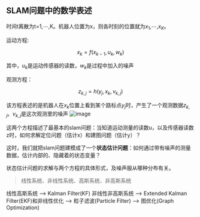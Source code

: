## SLAM问题中的数学表述

时间t离散为t=1,$\cdots$,K。机器人位置为x，则各时刻的位置就为$x_1$,$\cdots$,$x_K$。

运动方程: 

$$ x_k=f\left(x_{k-1}, u_k, w_k\right) \tag {2.1} $$

其中，$u_k$是运动传感器的读数，$w_k$是过程中加入的噪声

观测方程：

$$ z_{k,j}=h\left(y_j, x_k, v_{k,j}\right) \tag {2.2} $$

该方程表述的是机器人在$x_k$位置上看到某个路标点$y_j$时，产生了一个观测数据$z_{k,j}$。$v_{k,j}$是这次观测里的噪声
![image](https://user-images.githubusercontent.com/34792225/181718080-a5d07992-b214-4317-98ac-3ec76948f2a8.png)

这两个方程描述了最基本的slam问题：当知道运动测量的读数u，以及传感器读数z时，如何求解定位问题（估计x）和建图问题（估计y）？

这时，我们就把slam问题建模成了一个<b>状态估计问题</b>：如何通过带有噪声的测量数据，估计内部的、隐藏着的状态变量？

状态估计问题的求解与两个方程的具体形式，及噪声服从哪种分布有关。

> 线性系统、非线性系统、高斯系统、非高斯系统

线性高斯系统 --> Kalman Filter(KF)
非线性非高斯系统 --> Extended Kalman Filter(EKF)和非线性优化 --> 粒子滤波(Particle Filter) --> 图优化(Graph Optimization)

